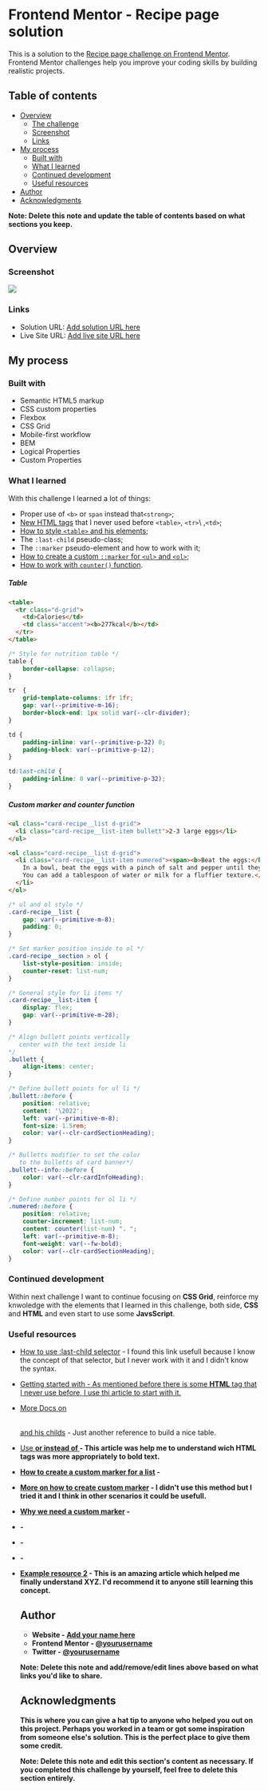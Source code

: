 # Frontend Mentor - Recipe page solution

This is a solution to the [Recipe page challenge on Frontend Mentor](https://www.frontendmentor.io/challenges/recipe-page-KiTsR8QQKm). Frontend Mentor challenges help you improve your coding skills by building realistic projects.

## Table of contents

- [Overview](#overview)
  - [The challenge](#the-challenge)
  - [Screenshot](#screenshot)
  - [Links](#links)
- [My process](#my-process)
  - [Built with](#built-with)
  - [What I learned](#what-i-learned)
  - [Continued development](#continued-development)
  - [Useful resources](#useful-resources)
- [Author](#author)
- [Acknowledgments](#acknowledgments)

**Note: Delete this note and update the table of contents based on what sections you keep.**

## Overview

### Screenshot

![](assets/images/recipe-page.png)

### Links

- Solution URL: [Add solution URL here](https://your-solution-url.com)
- Live Site URL: [Add live site URL here](https://your-live-site-url.com)

## My process

### Built with

- Semantic HTML5 markup
- CSS custom properties
- Flexbox
- CSS Grid
- Mobile-first workflow
- BEM
- Logical Properties
- Custom Properties

### What I learned

With this challenge I learned a lot of things:

- Proper use of `<b>` or `span` instead that`<strong>`;
- [New HTML tags](#table) that I never used before `<table>`\, `<tr>`\  ,`<td>`;
- [How to style `<table>` and his elements](#table);
- The `:last-child` pseudo-class;
- The `::marker` pseudo-element and how to work with it;
- [How to create a custom `::marker` for `<ul>` and `<ol>`](#custom-marker-and-counter-function);
- [How to work with `counter()` function](#custom-marker-and-counter-function).

##### Table
```html
<table>
  <tr class="d-grid">
    <td>Calories</td>
    <td class="accent"><b>277kcal</b></td>
  </tr>
</table>
```
```css
/* Style for nutrition table */
table {
    border-collapse: collapse;
}

tr  {
    grid-template-columns: 1fr 1fr;
    gap: var(--primitive-m-16);
    border-block-end: 1px solid var(--clr-divider);
}

td {
    padding-inline: var(--primitive-p-32) 0;
    padding-block: var(--primitive-p-12);
}

td:last-child {
    padding-inline: 0 var(--primitive-p-32);
}
```
##### Custom marker and counter function
```html
<ul class="card-recipe__list d-grid">
  <li class="card-recipe__list-item bullett">2-3 large eggs</li>
</ul>

<ol class="card-recipe__list d-grid">
  <li class="card-recipe__list-item numered"><span><b>Beat the eggs:</b>
    In a bowl, beat the eggs with a pinch of salt and pepper until they are well mixed.
    You can add a tablespoon of water or milk for a fluffier texture.</span>
  </li>
</ol>
```
```css
/* ul and ol style */
.card-recipe__list {
    gap: var(--primitive-m-8);
    padding: 0;
}

/* Set marker position inside to ol */
.card-recipe__section > ol {
    list-style-position: inside;
    counter-reset: list-num;
}

/* General style for li items */
.card-recipe__list-item {
    display: flex;
    gap: var(--primitive-m-28);
}

/* Align bullett points vertically
   center with the text inside li
*/
.bullett {
    align-items: center;
}

/* Define bullett points for ul li */
.bullett::before {
    position: relative;
    content: '\2022';
    left: var(--primitive-m-8);
    font-size: 1.5rem;
    color: var(--clr-cardSectionHeading);
}

/* Bulletts modifier to set the color
   to the bulletts of card banner*/
.bullett--info::before {
    color: var(--clr-cardInfoHeading);
}

/* Define number points for ol li */
.numered::before {
    position: relative;
    counter-increment: list-num;
    content: counter(list-num) ". ";
    left: var(--primitive-m-8);
    font-weight: var(--fw-bold);
    color: var(--clr-cardSectionHeading);
}
```

### Continued development

Within next challenge I want to continue focusing on **CSS Grid**, reinforce my knwoledge with the elements that I learned in this challenge, both side, **CSS** and **HTML** and even start to use some **JavsScript**.

### Useful resources

- [How to use :last-child selector](https://developer.mozilla.org/en-US/docs/Web/CSS/:last-child) - I found this link usefull because I know the concept of that selector, but I never work with it and I didn't know the syntax.

- [Getting started with <table>](https://developer.mozilla.org/en-US/docs/Web/HTML/Element/table) - As mentioned before there is some **HTML** tag that I never use before, I use thi article to start with it.

- [More Docs on <table> and his childs](https://www.w3schools.com/html/html_tables.asp) - Just another reference to build a nice table.

- [Use <b> or <span> instead of <strong>](https://html.com/tags/strong/) - This article was help me to understand wich **HTML** tags was more appropriately to **bold** text.

- [How to create a custom marker for a list](https://stackoverflow.com/questions/78394172/centering-vertically-multiple-line-list-element-to-the-dot) -

- [More on how to create custom marker](https://idkshite.com/posts/vertical-center-bullet) - I didn't use this method but I tried it and I think in other scenarios it could be usefull.

- [Why we need a custom marker](https://stackoverflow.com/questions/71911768/css-list-marker-not-inline-with-text) -

- [](https://www.example.com) -

- [](https://www.example.com) -

- [](https://www.example.com) -

- [Example resource 2](https://www.example.com) - This is an amazing article which helped me finally understand XYZ. I'd recommend it to anyone still learning this concept.

## Author

- Website - [Add your name here](https://www.your-site.com)
- Frontend Mentor - [@yourusername](https://www.frontendmentor.io/profile/yourusername)
- Twitter - [@yourusername](https://www.twitter.com/yourusername)

**Note: Delete this note and add/remove/edit lines above based on what links you'd like to share.**

## Acknowledgments

This is where you can give a hat tip to anyone who helped you out on this project. Perhaps you worked in a team or got some inspiration from someone else's solution. This is the perfect place to give them some credit.

**Note: Delete this note and edit this section's content as necessary. If you completed this challenge by yourself, feel free to delete this section entirely.**
